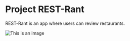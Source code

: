 # Project REST-Rant

REST-Rant is an app where users can review restaurants.

![This is an image](https://myoctocat.com/assets/images/base-octocat.svg)